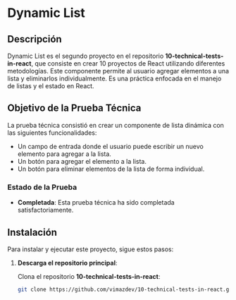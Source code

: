 # Dynamic List

## Descripción

Dynamic List es el segundo proyecto en el repositorio **10-technical-tests-in-react**, que consiste en crear 10 proyectos de React utilizando diferentes metodologías. Este componente permite al usuario agregar elementos a una lista y eliminarlos individualmente. Es una práctica enfocada en el manejo de listas y el estado en React.

## Objetivo de la Prueba Técnica

La prueba técnica consistió en crear un componente de lista dinámica con las siguientes funcionalidades:

- Un campo de entrada donde el usuario puede escribir un nuevo elemento para agregar a la lista.
- Un botón para agregar el elemento a la lista.
- Un botón para eliminar elementos de la lista de forma individual.

### Estado de la Prueba

- **Completada**: Esta prueba técnica ha sido completada satisfactoriamente.

## Instalación

Para instalar y ejecutar este proyecto, sigue estos pasos:

1. **Descarga el repositorio principal**:

   Clona el repositorio **10-technical-tests-in-react**:

   ```bash
   git clone https://github.com/vimazdev/10-technical-tests-in-react.git
